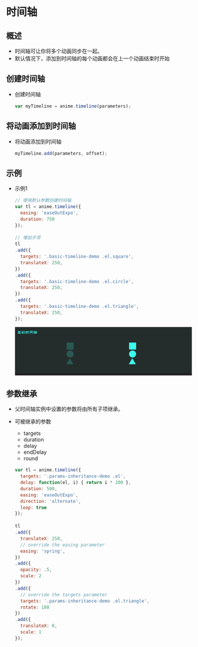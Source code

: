 # 时间轴

## 概述

+ 时间轴可让你将多个动画同步在一起。
+ 默认情况下，添加到时间轴的每个动画都会在上一个动画结束时开始

## 创建时间轴

+ 创建时间轴

  ```js
  var myTimeline = anime.timeline(parameters);
  ```

## 将动画添加到时间轴

+ 将动画添加到时间轴

  ```js
  myTimeline.add(parameters, offset);
  ```

## 示例

+ 示例1

  ```js
  // 使用默认参数创建时间轴
  var tl = anime.timeline({
    easing: 'easeOutExpo',
    duration: 750
  });

  // 增加子项
  tl
  .add({
    targets: '.basic-timeline-demo .el.square',
    translateX: 250,
  })
  .add({
    targets: '.basic-timeline-demo .el.circle',
    translateX: 250,
  })
  .add({
    targets: '.basic-timeline-demo .el.triangle',
    translateX: 250,
  });
  ```

  ![alt text](images/基础时间轴.gif)

## 参数继承

+ 父时间轴实例中设置的参数将由所有子项继承。

+ 可被继承的参数

  + targets
  + duration
  + delay
  + endDelay
  + round

  ```js
  var tl = anime.timeline({
    targets: '.params-inheritance-demo .el',
    delay: function(el, i) { return i * 200 },
    duration: 500,
    easing: 'easeOutExpo',
    direction: 'alternate',
    loop: true
  });

  tl
  .add({
    translateX: 250,
    // override the easing parameter
    easing: 'spring',
  })
  .add({
    opacity: .5,
    scale: 2
  })
  .add({
    // override the targets parameter
    targets: '.params-inheritance-demo .el.triangle',
    rotate: 180
  })
  .add({
    translateX: 0,
    scale: 1
  });

  ```